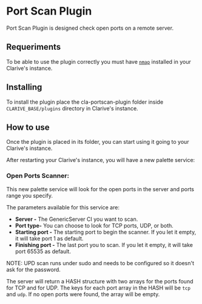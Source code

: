 
# Port Scan Plugin

Port Scan Plugin is designed check open ports on a remote server.

## Requeriments

To be able to use the plugin correctly you must have [`nmap`](https://nmap.org/book/install.html) installed in your Clarive's instance.

## Installing

To install the plugin place the cla-portscan-plugin folder inside `CLARIVE_BASE/plugins`
directory in Clarive's instance.

## How to use

Once the plugin is placed in its folder, you can start using it going to your Clarive's
instance.

After restarting your Clarive's instance, you will have a new palette service:

### Open Ports Scanner:

This new palette service will look for the open ports in the server and ports range you specify.

The parameters available for this service are:

- **Server -** The GenericServer CI you want to scan.
- **Port type-** You can choose to look for TCP ports, UDP, or both.
- **Starting port -** The starting port to begin the scanner. If you let it empty, it will take port 1 as default.
- **Finishing port -** The last port you to scan. If you let it empty, it will take port 65535 as default.

NOTE: UPD scan runs under sudo and needs to be configured so it doesn't ask for the password.

The server will return a HASH structure with two arrays for the ports found for TCP and for UDP. The keys for each port array in the HASH will be `tcp` and `udp`.
If no open ports were found, the array will be empty.